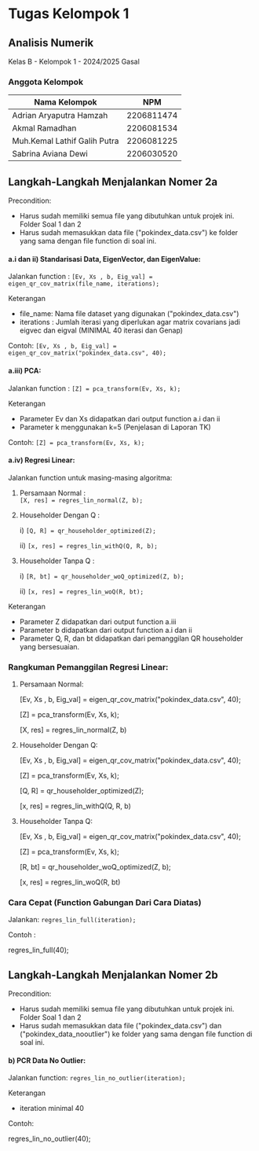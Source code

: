 # Tugas Kelompok 1
## Analisis Numerik
Kelas B - Kelompok 1 - 2024/2025 Gasal

### Anggota Kelompok
| Nama Kelompok | NPM |
| -- | -- |
| Adrian Aryaputra Hamzah | 2206811474 |
| Akmal Ramadhan | 2206081534 |
| Muh.Kemal Lathif Galih Putra | 2206081225 |
| Sabrina Aviana Dewi | 2206030520

## Langkah-Langkah Menjalankan Nomer 2a
Precondition: 
- Harus sudah memiliki semua file yang dibutuhkan untuk projek ini. Folder Soal 1 dan 2
- Harus sudah memasukkan data file ("pokindex_data.csv") ke folder yang sama dengan file function di soal ini.

#### a.i dan ii) Standarisasi Data, EigenVector, dan EigenValue:
Jalankan function : `[Ev, Xs , b, Eig_val] = eigen_qr_cov_matrix(file_name, iterations);`

Keterangan
- file_name: Nama file dataset yang digunakan ("pokindex_data.csv")
- iterations : Jumlah iterasi yang diperlukan agar matrix covarians jadi eigvec dan eigval (MINIMAL 40 iterasi dan Genap)

Contoh:
`[Ev, Xs , b, Eig_val] = eigen_qr_cov_matrix("pokindex_data.csv", 40);`

#### a.iii) PCA:
Jalankan function : `[Z] = pca_transform(Ev, Xs, k);`

Keterangan
- Parameter Ev dan Xs didapatkan dari output function a.i dan ii
- Parameter k menggunakan k=5 (Penjelasan di Laporan TK)

Contoh:
`[Z] = pca_transform(Ev, Xs, k);`

#### a.iv) Regresi Linear:
Jalankan function untuk masing-masing algoritma:
1. Persamaan Normal     :  
    `[X, res] = regres_lin_normal(Z, b);`
2. Householder Dengan Q : 
    
    i) `[Q, R] = qr_householder_optimized(Z);`
    
    ii) `[x, res] = regres_lin_withQ(Q, R, b);`
3. Householder Tanpa Q  : 
    
    i) `[R, bt] = qr_householder_woQ_optimized(Z, b);`
    
    ii) `[x, res] = regres_lin_woQ(R, bt);`

Keterangan
- Parameter Z didapatkan dari output function a.iii
- Parameter b didapatkan dari output function a.i dan ii
- Parameter Q, R, dan bt didapatkan dari pemanggilan QR householder yang bersesuaian.

### Rangkuman Pemanggilan Regresi Linear:
1. Persamaan Normal: 

    [Ev, Xs , b, Eig_val] = eigen_qr_cov_matrix("pokindex_data.csv", 40);

    [Z] = pca_transform(Ev, Xs, k);

    [X, res] = regres_lin_normal(Z, b)

2. Householder Dengan Q:

    [Ev, Xs , b, Eig_val] = eigen_qr_cov_matrix("pokindex_data.csv", 40);

    [Z] = pca_transform(Ev, Xs, k);

    [Q, R] = qr_householder_optimized(Z);

    [x, res] = regres_lin_withQ(Q, R, b)

3. Householder Tanpa Q:
    
    [Ev, Xs , b, Eig_val] = eigen_qr_cov_matrix("pokindex_data.csv", 40);
    
    [Z] = pca_transform(Ev, Xs, k);
    
    [R, bt] = qr_householder_woQ_optimized(Z, b);
    
    [x, res] = regres_lin_woQ(R, bt)

### Cara Cepat (Function Gabungan Dari Cara Diatas)
Jalankan: `regres_lin_full(iteration);`

Contoh : 

regres_lin_full(40);

## Langkah-Langkah Menjalankan Nomer 2b

Precondition: 
- Harus sudah memiliki semua file yang dibutuhkan untuk projek ini. Folder Soal 1 dan 2
- Harus sudah memasukkan data file ("pokindex_data.csv") dan ("pokindex_data_nooutlier") ke folder yang sama dengan file function di soal ini.


#### b) PCR Data No Outlier:
Jalankan function: `regres_lin_no_outlier(iteration);`

Keterangan
- iteration minimal 40

Contoh: 

regres_lin_no_outlier(40);
